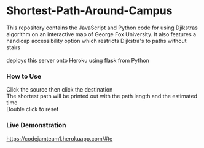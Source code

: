 # Shortest-Path-Around-Campus
This repository contains the JavaScript and Python code for using Djikstras algorithm on an interactive map of George Fox University. It also features a handicap accessibility option which restricts Dijkstra's to paths without stairs <br /><br />
deploys this server onto Heroku using flask from Python
### How to Use
Click the source then click the destination <br />
The shortest path will be printed out with the path length and the estimated time <br />
Double click to reset

### Live Demonstration
https://codejamteam1.herokuapp.com/#te
